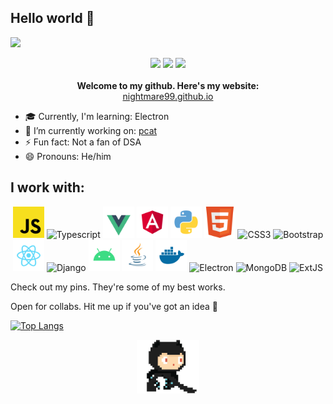 ## Hello world 👋
![](https://komarev.com/ghpvc/?username=Nightmare99) 
<p align="center">
  <img src="https://thumbs.gfycat.com/PepperyShallowKentrosaurus.webp" width=100>
  <img src="https://thumbs.gfycat.com/FeminineRemarkableChuckwalla-max-1mb.gif" width=100>
  <img src="https://thumbs.gfycat.com/PepperyShallowKentrosaurus.webp" width=100>
  <br><br>
  <strong>
    Welcome to my github. Here's my website:
  </strong>
  <br>
  <a href="https://nightmare99.github.io">
    nightmare99.github.io
  </a>
  <br>
</p>

- 🎓 Currently, I'm learning: Electron
- 🔭 I’m currently working on: [pcat](https://github.com/Nightmare99/pcat-server)
- ⚡ Fun fact: Not a fan of DSA
- 😄 Pronouns: He/him

## I work with:
<p align="center">
    <img src="https://raw.githubusercontent.com/edent/SuperTinyIcons/master/images/svg/javascript.svg" title="Javascript" width=50>
    <img src="https://upload.wikimedia.org/wikipedia/commons/thumb/4/4c/Typescript_logo_2020.svg/2000px-Typescript_logo_2020.svg.png" title="Typescript" width=50>
    <img src="https://raw.githubusercontent.com/edent/SuperTinyIcons/master/images/svg/vue.svg" title="VueJS" width=50>
    <img src="https://raw.githubusercontent.com/edent/SuperTinyIcons/master/images/svg/angular.svg" title="Angular" width=50>
    <img src="https://raw.githubusercontent.com/edent/SuperTinyIcons/master/images/svg/python.svg" title="Python" width=50>
    <img src="https://raw.githubusercontent.com/edent/SuperTinyIcons/master/images/svg/html5.svg" title="HTML5" width=50>
    <img src="https://upload.wikimedia.org/wikipedia/commons/6/62/CSS3_logo.svg" title="CSS3" width=50>
    <img src="https://upload.wikimedia.org/wikipedia/commons/b/b2/Bootstrap_logo.svg" title="Bootstrap" width=50>
    <img src="https://raw.githubusercontent.com/edent/SuperTinyIcons/master/images/svg/react.svg" title="React" width=50>
    <img src="https://cdn.freebiesupply.com/logos/large/2x/django-logo-svg-vector.svg" title="Django" width=40>
    <img src="https://raw.githubusercontent.com/edent/SuperTinyIcons/master/images/svg/android.svg" title="Android" width=50>
    <img src="https://raw.githubusercontent.com/edent/SuperTinyIcons/master/images/svg/java.svg" title="Java" width=50>
    <img src="https://raw.githubusercontent.com/edent/SuperTinyIcons/master/images/svg/docker.svg" title="Docker" width=50>
    <img src="https://upload.wikimedia.org/wikipedia/commons/thumb/9/91/Electron_Software_Framework_Logo.svg/384px-Electron_Software_Framework_Logo.svg.png" title="Electron" width=50>
    <img src="https://static.javatpoint.com/mongodb/images/mongodb-tutorial.jpg" title="MongoDB" width=50>
    <img src="https://www.sencha.com/wp-content/uploads/2018/11/icon-product-ExtJS.png" title="ExtJS" width=50>
</p>
Check out my pins. They're some of my best works.

Open for collabs. Hit me up if you've got an idea 🤘

[![Top Langs](https://github-readme-stats.vercel.app/api/top-langs/?username=Nightmare99)](https://github.com/Nightmare99)

<p align="center">
  <img src="https://github.com/Nightmare99/nightmare99/blob/master/img/github.gif?raw=true" width=100>
</p>
<!--
**Nightmare99/nightmare99** is a ✨ _special_ ✨ repository because its `README.md` (this file) appears on your GitHub profile.

Here are some ideas to get you started:

- 🔭 I’m currently working on ...
- 🌱 I’m currently learning ...
- 👯 I’m looking to collaborate on ...
- 🤔 I’m looking for help with ...
- 💬 Ask me about ...
- 📫 How to reach me: ...
- 😄 Pronouns: ...
- ⚡ Fun fact: ...
-->
